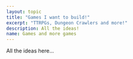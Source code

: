 ```yaml
---
layout: topic
title: "Games I want to build!"
excerpt: "TTRPGs, Dungeon Crawlers and more!"
description: All the ideas!
name: Games and more games
---
```


All the ideas here...
